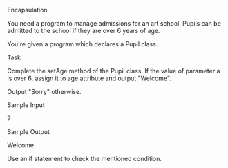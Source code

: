Encapsulation

You need a program to manage admissions for an art school. Pupils can be admitted to the school if they are over 6 years of age.

You're given a program which declares a Pupil class.

Task

Complete the setAge method of the Pupil class. If the value of parameter a is over 6, assign it to age attribute and output "Welcome".

Output "Sorry" otherwise.

Sample Input

7

Sample Output

Welcome

Use an if statement to check the mentioned condition.
